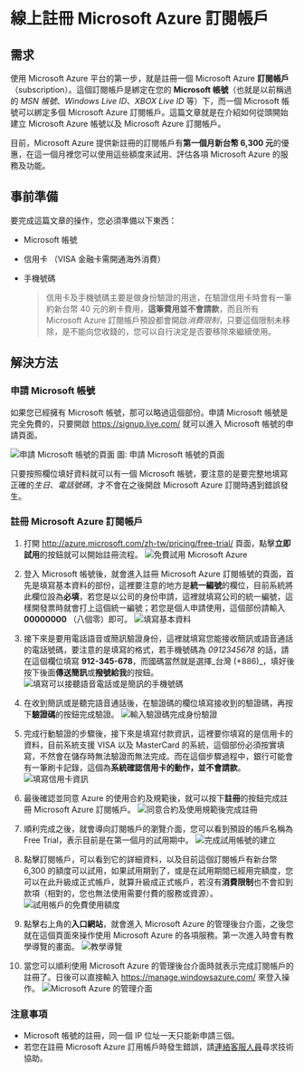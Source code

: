 # 線上註冊 Microsoft Azure 訂閱帳戶

## 需求

使用 Microsoft Azure 平台的第一步，就是註冊一個 Microsoft Azure **訂閱帳戶**（subscription）。這個訂閱帳戶是綁定在您的 **Microsoft 帳號**（也就是以前稱過的 *MSN 帳號*、*Windows Live ID*、*XBOX Live ID* 等）下，而一個 Microsoft 帳號可以綁定多個 Microsoft Azure 訂閱帳戶。這篇文章就是在介紹如何從頭開始建立 Microsoft Azure 帳號以及 Microsoft Azure 訂閱帳戶。

目前，Microsoft Azure 提供新註冊的訂閱帳戶有**第一個月新台幣 6,300 元**的優惠，在這一個月裡您可以使用這些額度來試用、評估各項 Microsoft Azure 的服務及功能。

## 事前準備

要完成這篇文章的操作，您必須準備以下東西：

* Microsoft 帳號
* 信用卡 （VISA 金融卡需開通海外消費）
* 手機號碼

  > 信用卡及手機號碼主要是做身份驗證的用途，在驗證信用卡時會有一筆約新台幣 40 元的刷卡費用，**這筆費用並不會請款**，而且所有 Microsoft Azure 訂閱帳戶預設都會開啟*消費限制*，只要這個限制未移除，是不能向您收錢的，您可以自行決定是否要移除來繼續使用。

## 解決方法

### 申請 Microsoft 帳號

如果您已經擁有 Microsoft 帳號，那可以略過這個部份。申請 Microsoft 帳號是完全免費的，只要開啟 https://signup.live.com/ 就可以進入 Microsoft 帳號的申請頁面。

![申請 Microsoft 帳號的頁面](http://i.imgur.com/FDtf8oR.png)
圖: 申請 Microsoft 帳號的頁面

只要按照欄位填好資料就可以有一個 Microsoft 帳號，要注意的是要完整地填寫正確的*生日*、*電話號碼*，才不會在之後開啟 Microsoft Azure 訂閱時遇到錯誤發生。

### 註冊 Microsoft Azure 訂閱帳戶

1. 打開 http://azure.microsoft.com/zh-tw/pricing/free-trial/ 頁面，點擊**立即試用**的按鈕就可以開始註冊流程。
![免費試用 Microsoft Azure](http://i.imgur.com/QfWu0Tv.png)

2. 登入 Microsoft 帳號後，就會進入註冊 Microsoft Azure 訂閱帳號的頁面，首先是填寫基本資料的部份，這裡要注意的地方是**統一編號**的欄位，目前系統將此欄位設為**必填**，若您是以公司的身份申請，這裡就填寫公司的統一編號，這樣開發票時就會打上這個統一編號；若您是個人申請使用，這個部份請輸入 **00000000** （八個零）即可。
![填寫基本資料](http://i.imgur.com/wdeZdQi.png)

3. 接下來是要用電話語音或簡訊驗證身份，這裡就填寫您能接收簡訊或語音通話的電話號碼，要注意的是填寫的格式，若手機號碼為 _0912345678_ 的話，請在這個欄位填寫 **912-345-678**，而國碼當然就是選擇_台灣 (+886)_，填好後按下後面**傳送簡訊**或**撥號給我**的按鈕。
![填寫可以接聽語音電話或是簡訊的手機號碼](http://i.imgur.com/v4sI3sV.png)

4. 在收到簡訊或是聽完語音通話後，在驗證碼的欄位填寫接收到的驗證碼，再按下**驗證碼**的按鈕完成驗證。
![輸入驗證碼完成身份驗證](http://i.imgur.com/H6umMAO.png)

5. 完成行動驗證的步驟後，接下來是填寫付款資訊，這裡要你填寫的是信用卡的資料，目前系統支援 VISA 以及 MasterCard 的系統，這個部份必須按實填寫，不然會在儲存時無法驗證而無法完成。而在這個步驟過程中，銀行可能會有一筆刷卡記錄，這個為**系統確認信用卡的動作，並不會請款**。
![填寫信用卡資訊](http://i.imgur.com/seE3Vcc.png)

6. 最後確認並同意 Azure 的使用合約及規範後，就可以按下**註冊**的按鈕完成註冊 Microsoft Azure 訂閱帳戶。
![同意合約及使用規範後完成註冊](http://i.imgur.com/m5bmzXI.png)

7. 順利完成之後，就會導向訂閱帳戶的瀏覽介面，您可以看到預設的帳戶名稱為 Free Trial，表示目前是在第一個月的試用期中。
![完成試用帳號的建立](http://i.imgur.com/EYrnmKl.png)

8. 點擊訂閱帳戶，可以看到它的詳細資料，以及目前這個訂閱帳戶有新台幣 6,300 的額度可以試用，如果試用期到了，或是在試用期間已經用完額度，您可以在此升級成正式帳戶，就算升級成正式帳戶，若沒有**消費限制**也不會扣到款項（相對的，您也無法使用需要付費的服務或資源）。
![試用帳戶的免費使用額度](http://i.imgur.com/kBI6RzK.png)

9. 點擊右上角的**入口網站**，就會進入 Microsoft Azure 的管理後台介面，之後您就在這個頁面來操作使用 Microsoft Azure 的各項服務。第一次進入時會有教學導覽的畫面。
![教學導覽](http://i.imgur.com/ot2CGLl.png)

10. 當您可以順利使用 Microsoft Azure 的管理後台介面時就表示完成訂閱帳戶的註冊了。日後可以直接輸入 https://manage.windowsazure.com/ 來登入操作。
![Microsoft Azure 的管理介面](http://i.imgur.com/ZdxPatV.png)

### 注意事項

* Microsoft 帳號的註冊，同一個 IP 位址一天只能新申請三個。
* 若您在註冊 Microsoft Azure 訂用帳戶時發生錯誤，請[連絡客服人員](http://support.microsoft.com/contactus/)尋求技術協助。